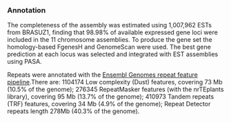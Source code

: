 ### Annotation

The completeness of the assembly was estimated using 1,007,962 ESTs from BRASUZ1, finding that 98.98% of available expressed gene loci were included in the 11 chromosome assemblies.
To produce the gene set the homology-based FgenesH and GenomeScan were used. The best gene prediction at each locus was selected and integrated with EST assemblies using PASA.

Repeats were annotated with the [Ensembl Genomes repeat feature pipeline](http://plants.ensembl.org/info/genome/annotation/repeat_features.html).There are: 1104174 Low complexity (Dust) features, covering 73 Mb (10.5% of the genome); 276345 RepeatMasker features (with the nrTEplants library), covering 95 Mb (13.7% of the genome); 410973 Tandem repeats (TRF) features, covering 34 Mb (4.9% of the genome); Repeat Detector repeats length 278Mb (40.3% of the genome).
